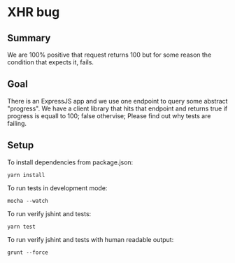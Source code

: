 # XHR bug

## Summary

We are 100% positive that request returns 100 but for some reason the condition that expects it, fails.

## Goal

There is an ExpressJS app and we use one endpoint to query some abstract "progress".
We have a client library that hits that endpoint and returns true if progress is equall to 100; false othervise;
Please find out why tests are failing.


## Setup
To install dependencies from package.json:

    yarn install

To run tests in development mode:

    mocha --watch

To run verify jshint and tests:

    yarn test

To run verify jshint and tests with human readable output:

    grunt --force
